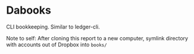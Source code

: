# Dabooks

CLI bookkeeping. Similar to ledger-cli.

Note to self: After cloning this report to a new computer, symlink directory
with accounts out of Dropbox into `books/`
